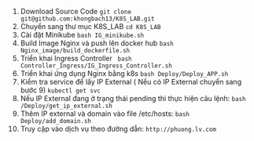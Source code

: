 1. Download Source Code
`git clone git@github.com:khongbach13/K8S_LAB.git`
2. Chuyển sang thư mục K8S_LAB
```cd K8S_LAB ```
3. Cài đặt Minikube
``` bash IG_minikube.sh ```
4. Build Image Nginx và push lên docker hub
``` bash Nginx_image/build_dockerfile.sh ```
5. Triển khai Ingress Controller
``` bash Controller_Ingress/IG_Ingress_Controller.sh```
6. Triển khai ứng dụng Nginx bằng k8s
``` bash Deploy/Deploy_APP.sh ```
7. Kiểm tra service để lấy IP External ( Nếu có IP External chuyển sang bước 9)
``` kubectl get svc ```
8. Nếu IP External đang ở trạng thái pending thì thực hiện câu lệnh: 
``` bash /Deploy/get_ip_external.sh ```
9. Thêm IP external và domain vào file /etc/hosts:
``` bash Deploy/add_domain.sh ```
10. Truy cập vào dịch vụ theo đường dẫn:
``` http://phuong.lv.com ```
